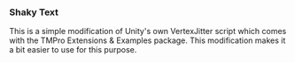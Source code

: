 ### Shaky Text
This is a simple modification of Unity's own VertexJitter script which comes with the TMPro Extensions & Examples package. This modification makes it a bit easier to use for this purpose.